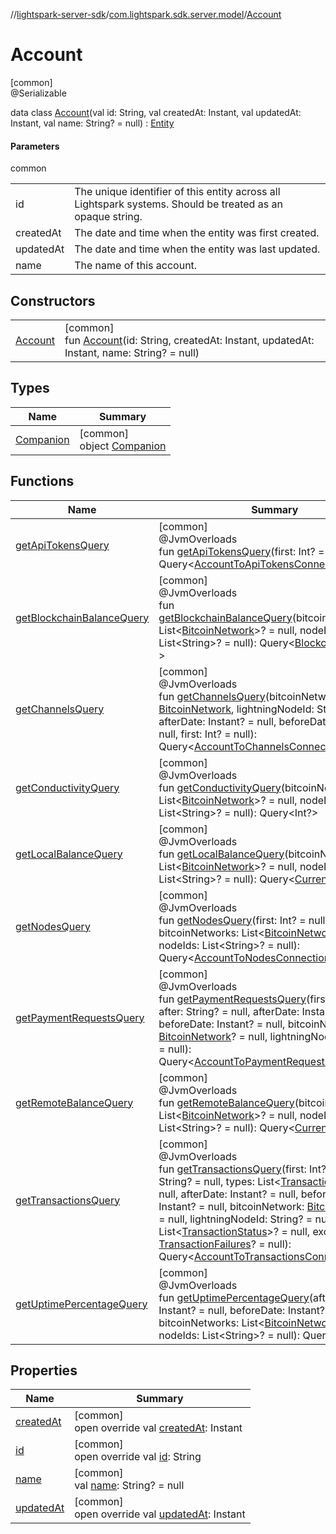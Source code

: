 //[lightspark-server-sdk](../../../index.md)/[com.lightspark.sdk.server.model](../index.md)/[Account](index.md)

# Account

[common]\
@Serializable

data class [Account](index.md)(val id: String, val createdAt: Instant, val updatedAt: Instant, val name: String? = null) : [Entity](../-entity/index.md)

#### Parameters

common

| | |
|---|---|
| id | The unique identifier of this entity across all Lightspark systems. Should be treated as an opaque string. |
| createdAt | The date and time when the entity was first created. |
| updatedAt | The date and time when the entity was last updated. |
| name | The name of this account. |

## Constructors

| | |
|---|---|
| [Account](-account.md) | [common]<br>fun [Account](-account.md)(id: String, createdAt: Instant, updatedAt: Instant, name: String? = null) |

## Types

| Name | Summary |
|---|---|
| [Companion](-companion/index.md) | [common]<br>object [Companion](-companion/index.md) |

## Functions

| Name | Summary |
|---|---|
| [getApiTokensQuery](get-api-tokens-query.md) | [common]<br>@JvmOverloads<br>fun [getApiTokensQuery](get-api-tokens-query.md)(first: Int? = null): Query&lt;[AccountToApiTokensConnection](../-account-to-api-tokens-connection/index.md)&gt; |
| [getBlockchainBalanceQuery](get-blockchain-balance-query.md) | [common]<br>@JvmOverloads<br>fun [getBlockchainBalanceQuery](get-blockchain-balance-query.md)(bitcoinNetworks: List&lt;[BitcoinNetwork](../-bitcoin-network/index.md)&gt;? = null, nodeIds: List&lt;String&gt;? = null): Query&lt;[BlockchainBalance](../-blockchain-balance/index.md)?&gt; |
| [getChannelsQuery](get-channels-query.md) | [common]<br>@JvmOverloads<br>fun [getChannelsQuery](get-channels-query.md)(bitcoinNetwork: [BitcoinNetwork](../-bitcoin-network/index.md), lightningNodeId: String? = null, afterDate: Instant? = null, beforeDate: Instant? = null, first: Int? = null): Query&lt;[AccountToChannelsConnection](../-account-to-channels-connection/index.md)&gt; |
| [getConductivityQuery](get-conductivity-query.md) | [common]<br>@JvmOverloads<br>fun [getConductivityQuery](get-conductivity-query.md)(bitcoinNetworks: List&lt;[BitcoinNetwork](../-bitcoin-network/index.md)&gt;? = null, nodeIds: List&lt;String&gt;? = null): Query&lt;Int?&gt; |
| [getLocalBalanceQuery](get-local-balance-query.md) | [common]<br>@JvmOverloads<br>fun [getLocalBalanceQuery](get-local-balance-query.md)(bitcoinNetworks: List&lt;[BitcoinNetwork](../-bitcoin-network/index.md)&gt;? = null, nodeIds: List&lt;String&gt;? = null): Query&lt;[CurrencyAmount](../-currency-amount/index.md)?&gt; |
| [getNodesQuery](get-nodes-query.md) | [common]<br>@JvmOverloads<br>fun [getNodesQuery](get-nodes-query.md)(first: Int? = null, bitcoinNetworks: List&lt;[BitcoinNetwork](../-bitcoin-network/index.md)&gt;? = null, nodeIds: List&lt;String&gt;? = null): Query&lt;[AccountToNodesConnection](../-account-to-nodes-connection/index.md)&gt; |
| [getPaymentRequestsQuery](get-payment-requests-query.md) | [common]<br>@JvmOverloads<br>fun [getPaymentRequestsQuery](get-payment-requests-query.md)(first: Int? = null, after: String? = null, afterDate: Instant? = null, beforeDate: Instant? = null, bitcoinNetwork: [BitcoinNetwork](../-bitcoin-network/index.md)? = null, lightningNodeId: String? = null): Query&lt;[AccountToPaymentRequestsConnection](../-account-to-payment-requests-connection/index.md)&gt; |
| [getRemoteBalanceQuery](get-remote-balance-query.md) | [common]<br>@JvmOverloads<br>fun [getRemoteBalanceQuery](get-remote-balance-query.md)(bitcoinNetworks: List&lt;[BitcoinNetwork](../-bitcoin-network/index.md)&gt;? = null, nodeIds: List&lt;String&gt;? = null): Query&lt;[CurrencyAmount](../-currency-amount/index.md)?&gt; |
| [getTransactionsQuery](get-transactions-query.md) | [common]<br>@JvmOverloads<br>fun [getTransactionsQuery](get-transactions-query.md)(first: Int? = null, after: String? = null, types: List&lt;[TransactionType](../-transaction-type/index.md)&gt;? = null, afterDate: Instant? = null, beforeDate: Instant? = null, bitcoinNetwork: [BitcoinNetwork](../-bitcoin-network/index.md)? = null, lightningNodeId: String? = null, statuses: List&lt;[TransactionStatus](../-transaction-status/index.md)&gt;? = null, excludeFailures: [TransactionFailures](../-transaction-failures/index.md)? = null): Query&lt;[AccountToTransactionsConnection](../-account-to-transactions-connection/index.md)&gt; |
| [getUptimePercentageQuery](get-uptime-percentage-query.md) | [common]<br>@JvmOverloads<br>fun [getUptimePercentageQuery](get-uptime-percentage-query.md)(afterDate: Instant? = null, beforeDate: Instant? = null, bitcoinNetworks: List&lt;[BitcoinNetwork](../-bitcoin-network/index.md)&gt;? = null, nodeIds: List&lt;String&gt;? = null): Query&lt;Int?&gt; |

## Properties

| Name | Summary |
|---|---|
| [createdAt](created-at.md) | [common]<br>open override val [createdAt](created-at.md): Instant |
| [id](id.md) | [common]<br>open override val [id](id.md): String |
| [name](name.md) | [common]<br>val [name](name.md): String? = null |
| [updatedAt](updated-at.md) | [common]<br>open override val [updatedAt](updated-at.md): Instant |

